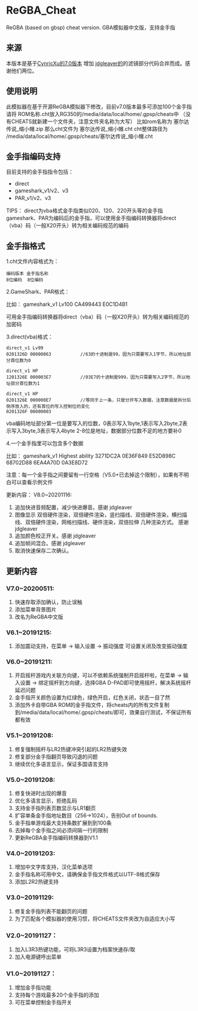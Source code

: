 # ReGBA_Cheat
ReGBA (based on gbsp) cheat version. GBA模拟器中文版，支持金手指

## 来源

本版本是基于[CynricXu的7.0版本](https://github.com/CynricXu/ReGBA_Cheat) 增加 [jdgleaver的](https://github.com/jdgleaver/ReGBA)的滤镜部分代码合并而成。感谢他们两位。

## 使用说明
此模拟器在基于开源ReGBA模拟器下修改，目前v7.0版本最多可添加100个金手指
请将 ROM名称.cht放入RG350的/media/data/local/home/.gpsp/cheats中
（没有CHEATS就新建一个文件夹，注意文件夹名称为大写）
比如rom名称为  塞尔达传说_缩小帽.zip
那么cht文件为  塞尔达传说_缩小帽.cht
cht整体路径为  /media/data/local/home/.gpsp/cheats/塞尔达传说_缩小帽.cht

## 金手指编码支持
目前支持的金手指指令包括：

* direct
* gameshark_v1/v2、v3
* PAR_v1/v2、v3

TIPS：
  direct为vba格式金手指类似020、120、220开头等的金手指
  gameshark、PAR为编码后的金手指，可以使用金手指编码转换器将direct（vba）码（一般X20开头）转为相关编码规范的编码

## 金手指格式
1.cht文件内容格式为：

	编码版本 金手指名称
	8位编码  8位编码

2.GameShark、PAR格式：

比如：
	gameshark_v1 Lv100
	CA499443 E0C1D4B1

可用金手指编码转换器将direct（vba）码（一般X20开头）转为相关编码规范的加密码

3.direct(vba)格式：

	direct_v1 Lv99
	0201326D 00000063           //63的十进制是99，因为只需要写入1字节，所以地址部分首位数为0

	direct_v1 HP
	1201326E 000003E7           //03E7的十进制是999，因为只需要写入2字节，所以地址部分首位数为1

	direct_v1 HP
	0201326E 000000E7           //等同于上一条，只是分开写入数据，注意数据是拆分后倒序放入的，还有首位的写入控制位的变化
	0201326F 00000003

vba编码地址部分第一位是要写入的位数，0表示写入1byte,1表示写入2byte,2表示写入3byte,3表示写入4byte
2-8位是地址，数据部分位数不足的地方要补0


4.一个金手指里可以包含多个数据

比如：
	gameshark_v1 Highest ability
	3271DC2A 0E36F849
	E52D898C 68702D88
	6EA4A70D 0A3E8D72

注意：每一个金手指之间要留有一行空格（V5.0+已去掉这个限制），如果有不明白可以查看示例文件


更新内容：
V8.0~20201116:
1. 追加快进音频配置，减少快进爆音。感谢  jdgleaver
2. 图像显示 双倍硬件渲染，双倍硬件渲染，竖扫描线、双倍硬件渲染，横扫描线、双倍硬件渲染，网格扫描线、硬件渲染，双倍拉伸 几种渲染方式。 感谢 jdgleaver
3. 追加颜色校正开关。感谢 jdgleaver
4. 追加帧间混合。感谢 jdgleaver
5. 取消快速保存二次确认。

## 更新内容
### V7.0~20200511:
1. 快速存取添加确认，防止误触
2. 添加菜单背景图片
3. 改名为ReGBA中文版

### V6.1~20191215:
1. 添加震动支持，在菜单 -> 输入设置 -> 振动强度 可设置关闭及改变振动强度

### V6.0~20191211:
1. 开启摇杆游戏内关联方向键，可以不依赖系统强制开启摇杆啦，在菜单 -> 输入设置 -> 绑定摇杆到方向键，选择GBA D-PAD即可使用摇杆，解决系统摇杆延迟问题
2. 金手指开关颜色设置为红绿色，绿色开启，红色关闭，状态一目了然
3. 添加外卡自带GBA ROM的金手指文件，将cheats内的所有文件复制到/media/data/local/home/.gpsp/cheats/即可，效果自行测试，不保证所有都有效

### V5.1~20191208:
1. 修复强制摇杆与LR2热键冲突引起的LR2热键失效
2. 修复部分金手指翻页导致闪退的问题
3. 继续优化多语言显示，保证多国语言支持

### V5.0~20191208:
1. 修复快进时出现的爆音
2. 优化多语言显示，拒绝乱码
3. 支持金手指列表页数显示与LR1翻页
4. 扩容单条金手指地址数目（256->1024），告别Out of bounds.
5. 金手指单游戏最大支持条数扩展到到100条
6. 去掉每个金手指之间必须间隔一行的限制
7. 更新ReGBA金手指编码转换器到V1.1

### V4.0~20191203:
1. 增加中文字库支持，汉化菜单选项
2. 金手指名称可用中文，请确保金手指文件格式以UTF-8格式保存
3. 添加L2R2热键支持

### V3.0~20191129:
1. 修复金手指列表不能翻页的问题
2. 为了匹配各个模拟器的使用习惯，将CHEATS文件夹改为自适应大小写

### V2.0~20191127：
1. 加入L3R3热键功能，可将L3R3设置为档案快速存/取
2. 加入电源键呼出菜单

### V1.0~20191127：
1. 增加金手指功能
2. 支持每个游戏最多20个金手指的添加
3. 可在菜单控制金手指开关
